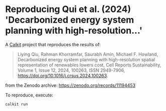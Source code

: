 # Reproducing Qui et al. (2024) 'Decarbonized energy system planning with high-resolution...'

A [Calkit](https://github.com/calkit/calkit)
project that reproduces the results of:

>Liying Qiu, Rahman Khorramfar, Saurabh Amin, Michael F. Howland,
>Decarbonized energy system planning with high-resolution spatial representation of renewables lowers cost,
>Cell Reports Sustainability,
>Volume 1, Issue 12,
>2024,
>100263,
>ISSN 2949-7906,
>https://doi.org/10.1016/j.crsus.2024.100263.

from the Zenodo archive: https://zenodo.org/records/11194453

To reproduce, execute:

```sh
calkit run
```
